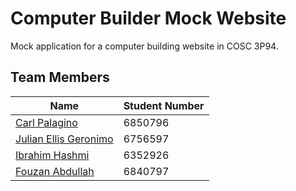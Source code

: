 # Computer Builder Mock Website
Mock application for a computer building website in COSC 3P94.


## Team Members
| Name | Student Number|
|------|---------------|
| [Carl Palagino](https://github.com/Palaginos) | 6850796 |
| [Julian Ellis Geronimo](https://github.com/Julellisg) | 6756597 |
| [Ibrahim Hashmi](https://github.com/ibhashmi) | 6352926 |
| [Fouzan Abdullah](https://github.com/FouzanAbdullah) | 6840797 |